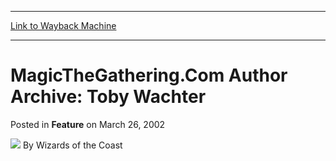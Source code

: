 
---
[Link to Wayback Machine](https://web.archive.org/web/20211021201032/https://magic.wizards.com/en/articles/archive/feature/magicthegatheringcom-author-archive-toby-wachter-2002-03-26)

[_metadata_:wayback_url]:- "https://magic.wizards.com/en/articles/archive/feature/magicthegatheringcom-author-archive-toby-wachter-2002-03-26"
[_metadata_:wayback_raw_url]:- "https://web.archive.org/web/20211021201032id_/https://magic.wizards.com/en/articles/archive/feature/magicthegatheringcom-author-archive-toby-wachter-2002-03-26"
[_metadata_:wayback_capture_timestamp]:- "2021-10-21 20:10:32+00:00"
[_metadata_:generator]:- "Drupal 7 (http://drupal.org)"
---


MagicTheGathering.Com Author Archive: Toby Wachter
==================================================



 Posted in **Feature**
 on March 26, 2002 






![](https://media.magic.wizards.com/styles/auth_small/public/images/person/wizards_author.jpg)
By Wizards of the Coast

















